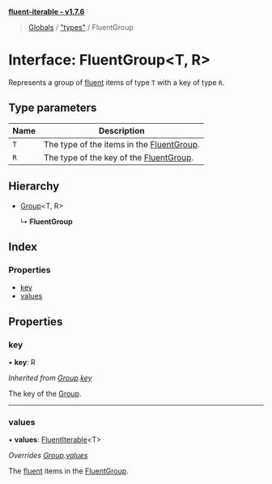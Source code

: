 **[fluent-iterable - v1.7.6](../README.md)**

> [Globals](../README.md) / ["types"](../modules/_types_.md) / FluentGroup

# Interface: FluentGroup\<T, R>

Represents a group of [fluent](../modules/_fluent_.md#fluent) items of type `T` with a key of type `R`.

## Type parameters

Name | Description |
------ | ------ |
`T` | The type of the items in the [FluentGroup](_types_.fluentgroup.md). |
`R` | The type of the key of the [FluentGroup](_types_.fluentgroup.md).  |

## Hierarchy

* [Group](_types_base_.group.md)\<T, R>

  ↳ **FluentGroup**

## Index

### Properties

* [key](_types_.fluentgroup.md#key)
* [values](_types_.fluentgroup.md#values)

## Properties

### key

•  **key**: R

*Inherited from [Group](_types_base_.group.md).[key](_types_base_.group.md#key)*

The key of the [Group](_types_base_.group.md).

___

### values

•  **values**: [FluentIterable](_types_.fluentiterable.md)\<T>

*Overrides [Group](_types_base_.group.md).[values](_types_base_.group.md#values)*

The [fluent](../modules/_fluent_.md#fluent) items in the [FluentGroup](_types_.fluentgroup.md).
